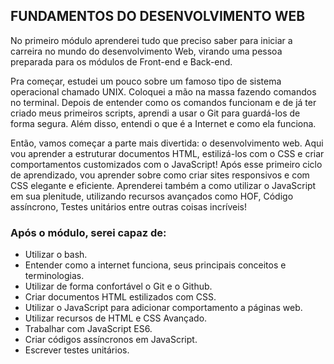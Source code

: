 ## **FUNDAMENTOS DO DESENVOLVIMENTO WEB**

No primeiro módulo aprenderei tudo que preciso saber para iniciar a carreira no mundo do desenvolvimento Web, virando uma pessoa preparada para os módulos de Front-end e Back-end.

Pra começar, estudei um pouco sobre um famoso tipo de sistema operacional chamado UNIX. Coloquei a mão na massa fazendo comandos no terminal.
Depois de entender como os comandos funcionam e de já ter criado meus primeiros scripts, aprendi a usar o Git para guardá-los de forma segura. Além disso, entendi o que é a Internet e como ela funciona.

Então, vamos começar a parte mais divertida: o desenvolvimento web. Aqui vou aprender a estruturar documentos HTML, estilizá-los com o CSS e criar comportamentos customizados com o JavaScript!
Após esse primeiro ciclo de aprendizado, vou aprender sobre como criar sites responsivos e com CSS elegante e eficiente.
Aprenderei também a como utilizar o JavaScript em sua plenitude, utilizando recursos avançados como HOF, Código assíncrono, Testes unitários entre outras coisas incríveis!

### Após o módulo, serei capaz de:

* Utilizar o bash.
* Entender como a internet funciona, seus principais conceitos e terminologias.
* Utilizar de forma confortável o Git e o Github.
* Criar documentos HTML estilizados com CSS.
* Utilizar o JavaScript para adicionar comportamento a páginas web.
* Utilizar recursos de HTML e CSS Avançado.
* Trabalhar com JavaScript ES6.
* Criar códigos assíncronos em JavaScript.
* Escrever testes unitários.
